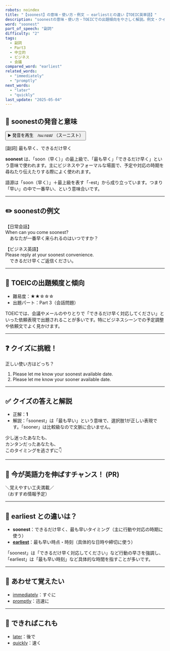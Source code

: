 ```yaml
---
robots: noindex
title: "【soonest】の意味・使い方・例文 ― earliestとの違い【TOEIC英単語】"
description: "soonestの意味・使い方・TOEICでの出題傾向をやさしく解説。例文・クイズ付きでearliestとの違いもわかりやすく学べます。"
word: "soonest"
part_of_speech: "副詞"
difficulty: "2"
tags:
  - 副詞
  - Part3
  - 中立的
  - ビジネス
  - 会議
compared_word: "earliest"
related_words:
  - "immediately"
  - "promptly"
next_words:
  - "later"
  - "quickly"
last_update: "2025-05-04"
---
```


## 🔰 soonestの発音と意味

<button class="play-audio" onclick="playTTS('soonest')">
  <span class="play-audio-main">
    ▶️ 発音を再生　/suːnɪst/
  </span>
  <span class="play-audio-sub">
    （スーニスト）
  </span>
</button>

[副詞] 最も早く、できるだけ早く

**soonest** は、「soon（早く）」の最上級で、「最も早く」「できるだけ早く」という意味で使われます。主にビジネスやフォーマルな場面で、予定や対応の時期を尋ねたり伝えたりする際によく使われます。

語源は「soon（早く）」＋最上級を表す「-est」から成り立っています。つまり「早い」の中で一番早い、という意味合いです。

---

## ✏️ soonestの例文

【日常会話】  
When can you come soonest?  
　あなたが一番早く来られるのはいつですか？

【ビジネス英語】  
Please reply at your soonest convenience.  
　できるだけ早くご返信ください。

---

## 🎯 TOEICの出題頻度と傾向

- 難易度：★★☆☆☆
- 出題パート：Part 3（会話問題）

TOEICでは、会議やメールのやりとりで「できるだけ早く対応してください」といった依頼表現で出題されることが多いです。特にビジネスシーンでの予定調整や依頼文でよく見かけます。

---

## ❓ クイズに挑戦！

正しい使い方はどっち？

1. Please let me know your soonest available date.  
2. Please let me know your sooner available date.

---

## ✅ クイズの答えと解説

- 正解：**1**
- 解説：「soonest」は「最も早い」という意味で、選択肢1が正しい表現です。「sooner」は比較級なので文脈に合いません。

少し迷ったあなたも、  
カンタンだったあなたも、  
このタイミングを逃さずに👇️

---

## 🚀 今が英語力を伸ばすチャンス！ (PR)

<div class="info-center">
＼覚えやすい工夫満載／<br>  
（おすすめ情報予定）
</div>

---

## 🤔  earliest との違いは？

- **soonest**：できるだけ早く、最も早いタイミング（主に行動や対応の時期に使う）
- **[earliest](/word/earliest/)**：最も早い時点・時刻（具体的な日時や締切に使う）

「soonest」は「できるだけ早く対応してください」など行動の早さを強調し、「earliest」は「最も早い時刻」など具体的な時間を指すことが多いです。

---

## 🧩 あわせて覚えたい

- [immediately](/word/immediately/)：すぐに
- [promptly](/word/promptly/)：迅速に

---

## 📖 できればこれも

- [later](/word/later/)：後で
- [quickly](/word/quickly/)：速く

<!-- cvid: aid09_bid29 -->
